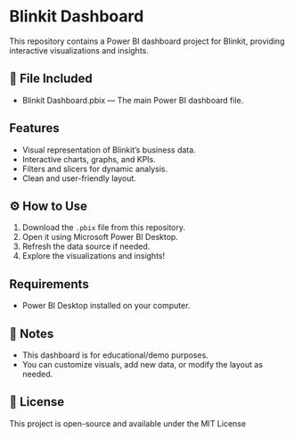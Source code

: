 # Blinkit Dashboard

This repository contains a Power BI dashboard project for Blinkit, providing interactive visualizations and insights.

## 📁 File Included
- Blinkit Dashboard.pbix — The main Power BI dashboard file.

## Features
- Visual representation of Blinkit’s business data.
- Interactive charts, graphs, and KPIs.
- Filters and slicers for dynamic analysis.
- Clean and user-friendly layout.

## ⚙️ How to Use
1. Download the `.pbix` file from this repository.
2. Open it using Microsoft Power BI Desktop.
3. Refresh the data source if needed.
4. Explore the visualizations and insights!

## Requirements
- Power BI Desktop installed on your computer.

## 📝 Notes
- This dashboard is for educational/demo purposes.
- You can customize visuals, add new data, or modify the layout as needed.

## 📄 License
This project is open-source and available under the MIT License 
